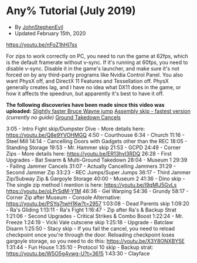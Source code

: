 # Any% Tutorial (July 2019)
- By [JohnStephenEvil](https://www.speedrun.com/user/JohnStephenEvil)
- Updated February 15th, 2020

https://youtu.be/nFoZ1hHl7ss

For zips to work correctly on PC, you need to run the game at 62fps, which is the default framerate without v-sync. If it's running at 60fps, you need to disable v-sync. Disable it in the game's launcher, and make sure it's not forced on by any third-party programs like Nvidia Control Panel.
You also want PhysX off, and DirectX 11 Features and Tessellation off. PhysX generally creates lag, and I have no idea what DX11 does in the game, or how it affects the speedrun, but apparently it's best to have it off.

**The following discoveries have been made since this video was uploaded:**
[Slightly faster Bruce Wayne jump](https://youtu.be/Tve-Uwp-pWY)
[Assembly skip - fastest version](https://youtu.be/a96wVY4IXOI?t=922) *(currently no guide)*
[Ground Takedown Cancels](https://youtu.be/yDT1RbGRUUM)

3:05 - Intro Fight skip/Dumpster Dive - More details here: https://youtu.be/Q8e9YVOHMGQ
4:50 - Courthouse
6:34 - Church
11:16 - Steel Mill
14:14 - Cancelling Doors with Gadgets other than the REC
18:05 - Standing Storage
19:53 - Mr. Hammer skip
21:53 - GCPD
24:49 - Corner Zips - More details here: https://youtu.be/ER13hyl3RDQ
26:28 - First Upgrades - Bat Swarm & Multi-Ground Takedown
28:04 - Museum 1
29:39 - Failing Jammer Cancels
31:07 - Actually Cancelling Jammers
31:29 - Second Jammer Zip
33:23 - REC Jumps/Super Jumps
36:17 - Third Jammer Zip/Subway Zip & Gargoyle Storage
40:00 - Museum 2
41:36 - Dino skip - The single zip method I mention is here: https://youtu.be/I9qMlJ5GvLs
https://youtu.be/oLPrSdM-Y1M
46:36 - Gel Warping
54:36 - Grundy
58:17 - Corner Zip after Museum - Console Alternative: https://youtu.be/PSYq7twH1Kw?t=2957
1:03:08 - Dead Parents skip
1:09:20 - Ra's Gliding
1:13:11 - Ra's Fight
1:16:47 - Zip after Ra's & Backup Strat
1:21:06 - Second Upgrades - Critical Strikes & Combo Boost
1:22:24 - Mr. Freeze
1:24:19 - Vicki Vale cutscene skip
1:25:18 - Upgrade - Batclaw Disarm
1:25:50 - Stacy skip - If you fail the cancel, you need to reload checkpoint once you're through the door. Reloading checkpoint loses gargoyle storage, so you need to do this: https://youtu.be/X3Y8ONXBY5E
1:31:44 - Fun House
1:35:10 - Protocol 10 skip - Backup strat: https://youtu.be/W5O5g4vwg-U?t=3615
1:43:30 - Clayface